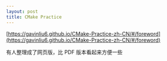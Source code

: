 ```yaml
---
layout: post
title: CMake Practice
---
```


[https://gavinliu6.github.io/CMake-Practice-zh-CN/#/foreword](https://gavinliu6.github.io/CMake-Practice-zh-CN/#/foreword)

有人整理成了网页版，比 PDF 版本看起来方便一些
